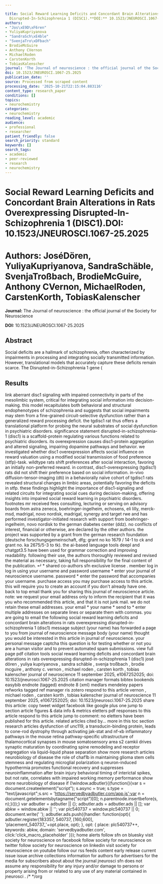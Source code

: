 ```yaml
---

title: Social Reward Learning Deficits and Concordant Brain Alterations in Rats Overexpressing
  Disrupted-In-Schizophrenia 1 (DISC1).**DOI:** 10.1523/JNEUROSCI.1067-25.2025
authors:
- "Jos\xE9D\xF6ren"
- YuliyaKupriyanova
- "SandraSch\xE4ble"
- "SvenjaTro\xDFbach"
- BrodieMcGuire
- Anthony CVernon
- MichaelRoden
- CarstenKorth
- TobiasKalenscher
journal: 'The Journal of neuroscience : the official journal of the Society for Neuroscience'
doi: 10.1523/JNEUROSCI.1067-25.2025
publication_date: ''
source: Processed from scraped content
processing_date: '2025-10-21T22:15:04.883116'
content_type: research_paper
conditions: []
topics:
- neurochemistry
categories:
- neurochemistry
reading_level: academic
audience:
- professional
- researcher
patient_friendly: false
search_priority: standard
keywords: []
search_tags:
- academic
- peer-reviewed
- research
- neurochemistry
---
```




# Social Reward Learning Deficits and Concordant Brain Alterations in Rats Overexpressing Disrupted-In-Schizophrenia 1 (DISC1).**DOI:** 10.1523/JNEUROSCI.1067-25.2025

# **Authors:** JoséDören, YuliyaKupriyanova, SandraSchäble, SvenjaTroßbach, BrodieMcGuire, Anthony CVernon, MichaelRoden, CarstenKorth, TobiasKalenscher

**Journal:** The Journal of neuroscience : the official journal of the Society for Neuroscience

**DOI:** 10.1523/JNEUROSCI.1067-25.2025

## Abstract

Social deficits are a hallmark of schizophrenia, often characterized by impairments in processing and integrating socially transmitted information. However, translational models that accurately capture these deficits remain scarce. The Disrupted-in-Schizophrenia 1 gene (

## Results
link aberrant disc1 signaling with impaired connectivity in parts of the mesolimbic system, critical for integrating social information into decision-making. this model recapitulates both behavioral and structural endophenotypes of schizophrenia and suggests that social impairments may stem from a fine-grained circuit-selective dysfunction rather than a generalized reward processing deficit. the tgdisc1 rat thus offers a translational platform for probing the neural substrates of social dysfunction in psychiatric disorders. significance statement disrupted-in-schizophrenia-1 (disc1) is a scaffold-protein regulating various functions related to psychiatric disorders. its overexpression causes disc1-protein aggregation and altered signaling, impairing dopamine pathways and behavior. we investigated whether disc1 overexpression affects social influence on reward valuation using a modified social transmission of food preference (stfp)-task. wildtype rats shift preferences after social interaction, favoring an initially non-preferred reward. in contrast, disc1-overexpressing (tgdisc1) rats did not shift their preference based on social information. in-vivo diffusion-tensor-imaging (dti) in a behaviorally naïve cohort of tgdisc1 rats revealed structural changes in limbic areas, potentially favoring the deficits in stfp. these findings highlight the importance of disc1-signaling and related circuits for integrating social cues during decision-making, offering insights into impaired social reward learning in psychiatric disorders. footnotes mr received fees consulting, lecturing or serving on advisory boards from astra zeneca, boehringer-ingelheim, echosens, eli lilly, merck-msd, madrigal, novo nordisk, madrigal, synergy and target rwe and has performed investigator-initiated research with support from boehringer-ingelheim, novo nordisk to the german diabetes center (ddz). no conflicts of interest, financial or otherwise, are declared by the other authors. the project was supported by a grant from the german research foundation (deutsche forschungsgemeinschaft, dfg; grant no ko 1679 / 14-1 to ck and grant no. ka 2675/5-3 to tk). the ai-based language tools deepl and chatgpt3.5 have been used for grammar correction and improving readability. following their use, the authors thoroughly reviewed and revised the material as necessary, taking full responsibility for the final content of the publication. ↵ * shared co-authors sfn exclusive license . member log in log in using your username and password username * enter your journal of neuroscience username. password * enter the password that accompanies your username.  purchase access you may purchase access to this article. this will require you to create an account if you don't already have one. back to top email thank you for sharing this journal of neuroscience article. note: we request your email address only to inform the recipient that it was you who recommended this article, and that it is not junk mail. we do not retain these email addresses. your email * your name * send to * enter multiple addresses on separate lines or separate them with commas. you are going to email the following social reward learning deficits and concordant brain alterations in rats overexpressing disrupted-in-schizophrenia 1 (disc1) message subject (your name) has forwarded a page to you from journal of neuroscience message body (your name) thought you would be interested in this article in journal of neuroscience. your personal message captcha this question is for testing whether or not you are a human visitor and to prevent automated spam submissions. view full page pdf citation tools social reward learning deficits and concordant brain alterations in rats overexpressing disrupted-in-schizophrenia 1 (disc1) josé dören , yuliya kupriyanova , sandra schäble , svenja troßbach , brodie mcguire , anthony c. vernon , michael roden , carsten korth , tobias kalenscher journal of neuroscience 11 september 2025, e1067252025; doi: 10.1523/jneurosci.1067-25.2025 citation manager formats bibtex bookends easybib endnote (tagged) endnote 8 (xml) medlars mendeley papers refworks tagged ref manager ris zotero respond to this article  vernon , michael roden , carsten korth , tobias kalenscher journal of neuroscience 11 september 2025, e1067252025; doi: 10.1523/jneurosci.1067-25.2025 share this article: copy tweet widget facebook like google plus one jump to section article figures & data info & metrics eletters pdf responses to this article respond to this article jump to comment: no eletters have been published for this article. related articles cited by... more in this toc section research articles dysfunction of unc119, a transducin-binding protein, leads to cone-rod dystrophy through activating jak-stat and nf-κb inflammatory pathways in the mouse retina pathway-specific ultrastructure of thalamocortical synapses in mouse somatosensory area s2 camkii drives synaptic maturation by coordinating spine remodeling and receptor segregation via liquid-liquid phase separation show more research articles neurobiology of disease the role of chaf1b in maintaining glioma stem cells stemness and regulating microglial polarization q neuron-induced hypothermia promotes functional recovery and suppresses neuroinflammation after brain injury behavioral timing of interictal spikes, but not rate, correlates with impaired working memory performance show more neurobiology of disease if (!window.adbutler){(function(){var s = document.createelement("script"); s.async = true; s.type = "text/javascript";s.src = 'https://servedbyadbutler.com/app.js';var n = document.getelementsbytagname("script")[0]; n.parentnode.insertbefore(s, n);}());} var adbutler = adbutler || {}; adbutler.ads = adbutler.ads || []; var abkw = window.abkw || ''; var plc540737 = window.plc540737 || 0; document.write(' '); adbutler.ads.push({handler: function(opt){ adbutler.register(183357, 540737, [160,600], 'placement_540737_'+opt.place, opt); }, opt: { place: plc540737++, keywords: abkw, domain: 'servedbyadbutler.com', click:'click_macro_placeholder' }}); home alerts follow sfn on bluesky visit society for neuroscience on facebook follow society for neuroscience on twitter follow society for neuroscience on linkedin visit society for neuroscience on youtube follow our rss feeds content early release current issue issue archive collections information for authors for advertisers for the media for subscribers about about the journal  jneurosci  sfn does not assume any responsibility for any injury and/or damage to persons or property arising from or related to any use of any material contained in jneurosci . /* */org